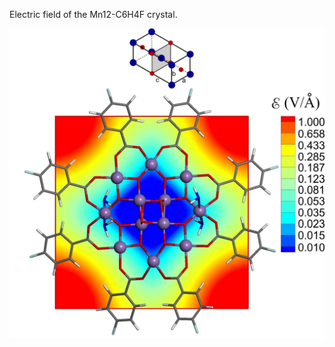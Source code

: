 Electric field of the Mn12-C6H4F crystal.


![GitHub Logo](https://github.com/Dmitry-Skachkov/Crystal-Field-Mn12-C6H4F/blob/main/E_field_2_log_31.jpg)
